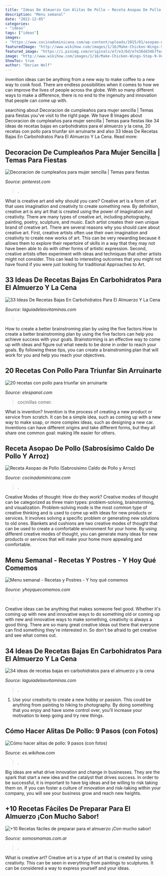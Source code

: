 ```yaml
---
title: "Ideas De Almuerzo Con Alitas De Pollo ~ Receta Asopao De Pollo (sabrosísimo Caldo De Pollo Y Arroz)"
description: "Menu semanal"
date: "2022-12-05"
categories:
- "ideas"
tags: ["ideas"]
images:
- "https://www.cocinadominicana.com/wp-content/uploads/2015/01/asopao-de-pollo-rice-chicken-stew-recipe-DSC9784.jpg"
featuredImage: "http://www.wikihow.com/images/1/16/Make-Chicken-Wings-Step-9-Version-2.jpg"
featured_image: "https://i.pinimg.com/originals/e7/e3/6d/e7e36dd34b7fea7314d7861f65efb1d0.jpg"
image: "http://www.wikihow.com/images/1/16/Make-Chicken-Wings-Step-9-Version-2.jpg"
ShowToc: true
author: "Dorian Wolf"
---
```



invention ideas can be anything from a new way to make coffee to a new way to cook food. There are endless possibilities when it comes to how we can improve the lives of people across the globe. With so many different ways to make a difference, there is no end to the ingenuity and innovation that people can come up with.

	

		
searching about Decoracion de cumpleaños para mujer sencilla | Temas para fiestas you've visit to the right page. We have 8 Images about Decoracion de cumpleaños para mujer sencilla | Temas para fiestas like 34 ideas de recetas bajas en carbohidratos para el almuerzo y la cena, 20 recetas con pollo para triunfar sin arruinarte and also 33 Ideas De Recetas Bajas En Carbohidratos Para El Almuerzo Y La Cena. Read more:
		
    
## Decoracion De Cumpleaños Para Mujer Sencilla | Temas Para Fiestas

<img loading=lazy src="https://i.pinimg.com/originals/e7/e3/6d/e7e36dd34b7fea7314d7861f65efb1d0.jpg" onerror="this.onerror=null;this.src='https://tse3.mm.bing.net/th?id=OIP.hXfzLKCmr9N8F4pEUqShpQHaJ4&amp;pid=15.1';" alt="Decoracion de cumpleaños para mujer sencilla | Temas para fiestas">

_Source: pinterest.com_

>. 

	

What is creative art and why should you care?
Creative art is a form of art that uses imagination and creativity to create something new. By definition, creative art is any art that is created using the power of imagination and creativity. There are many types of creative art, including photography, painting, poetry, sculpture, and music. Each artist creates their own unique brand of creative art.
There are several reasons why you should care about creative art. First, creative artists often use their own imagination and creativity to create new works of art. This can be very rewarding because it allows them to explore their repertoire of skills in a way that they may not have been able to do with other forms of artistic expression. Second, creative artists often experiment with ideas and techniques that other artists might not consider. This can lead to interesting outcomes that you might not have found if you were just looking for traditional Approaches to Art.

    
## 33 Ideas De Recetas Bajas En Carbohidratos Para El Almuerzo Y La Cena

<img loading=lazy src="https://cdn.laguiadelasvitaminas.com/wp-content/uploads/2016/10/33-ideas-de-recetas.jpg" onerror="this.onerror=null;this.src='https://tse2.mm.bing.net/th?id=OIP.0O_UGPJdC-UdzTlk91wwNgHaHa&amp;pid=15.1';" alt="33 Ideas De Recetas Bajas En Carbohidratos Para El Almuerzo Y La Cena">

_Source: laguiadelasvitaminas.com_

>. 

	

How to create a better brainstroming plan by using the five factors
How to create a better brainstroming plan by using the five factors can help you achieve success with your goals. Brainstorming is an effective way to come up with ideas and figure out what needs to be done in order to reach your goals. By following these tips, you can create a brainstroming plan that will work for you and help you reach your objectives.

    
## 20 Recetas Con Pollo Para Triunfar Sin Arruinarte

<img loading=lazy src="https://s1.eestatic.com/2016/06/16/cocinillas/cocinillas_133003027_116251588_1706x960.jpg" onerror="this.onerror=null;this.src='https://tse4.mm.bing.net/th?id=OIP.bhmWZYMDSDIrUh7yhfSgxwHaEK&amp;pid=15.1';" alt="20 recetas con pollo para triunfar sin arruinarte">

_Source: elespanol.com_

>cocinillas comer. 

	

What is invention?
Invention is the process of creating a new product or service from scratch. It can be a simple idea, such as coming up with a new way to make soap, or more complex ideas, such as designing a new car. Inventions can have different origins and take different forms, but they all share one common goal: making life easier for others.

    
## Receta Asopao De Pollo (Sabrosísimo Caldo De Pollo Y Arroz)

<img loading=lazy src="https://www.cocinadominicana.com/wp-content/uploads/2015/01/asopao-de-pollo-rice-chicken-stew-recipe-DSC9784.jpg" onerror="this.onerror=null;this.src='https://tse2.mm.bing.net/th?id=OIP.qb-CzHUXmC3i0O1JFXTaBQHaE8&amp;pid=15.1';" alt="Receta Asopao de Pollo (Sabrosísimo Caldo de Pollo y Arroz)">

_Source: cocinadominicana.com_

>. 

	

Creative Modes of thought: How do they work?
Creative modes of thought can be categorized as three main types: problem-solving, brainstorming, and visualization. Problem-solving mode is the most common type of creative thinking and is used to come up with ideas for new products or services. It involves solving a specific problem or generating new solutions to old ones.
Blankets and cushions are two creative modes of thought that can be used to create a comfortable environment for your home. By using different creative modes of thought, you can generate many ideas for new products or services that will make your home more appealing and comfortable.

    
## Menu Semanal - Recetas Y Postres - Y Hoy Qué Comemos

<img loading=lazy src="https://yhoyquecomemos.com/wp-content/uploads/2018/01/menu-semanal-1-595x499.jpg" onerror="this.onerror=null;this.src='https://tse4.mm.bing.net/th?id=OIP.vF-_Bg3RcUycRxsOkjMytQHaGN&amp;pid=15.1';" alt="Menu semanal - Recetas y Postres - Y hoy qué comemos">

_Source: yhoyquecomemos.com_

>. 

	

Creative ideas can be anything that makes someone feel good. Whether it's coming up with new and innovative ways to do something old or coming up with new and innovative ways to make something, creativity is always a good thing. There are so many great creative ideas out there that everyone can find something they're interested in. So don't be afraid to get creative and see what comes out.

    
## 34 Ideas De Recetas Bajas En Carbohidratos Para El Almuerzo Y La Cena

<img loading=lazy src="https://laguiadelasvitaminas.com/wp-content/uploads/2016/10/pollo-asado-en-wraps-de-lechuga-1068x712.jpg" onerror="this.onerror=null;this.src='https://tse4.mm.bing.net/th?id=OIP.LjaOuVgxM2qEKrunHWaAagHaE8&amp;pid=15.1';" alt="34 ideas de recetas bajas en carbohidratos para el almuerzo y la cena">

_Source: laguiadelasvitaminas.com_

>. 

	

1. Use your creativity to create a new hobby or passion. This could be anything from painting to hiking to photography. By doing something that you enjoy and have some control over, you’ll increase your motivation to keep going and try new things.

    
## Cómo Hacer Alitas De Pollo: 9 Pasos (con Fotos)

<img loading=lazy src="http://www.wikihow.com/images/1/16/Make-Chicken-Wings-Step-9-Version-2.jpg" onerror="this.onerror=null;this.src='https://tse4.mm.bing.net/th?id=OIP.a5Fmuq5-IaY6ypkUHS5BywHaFj&amp;pid=15.1';" alt="Cómo hacer alitas de pollo: 9 pasos (con fotos)">

_Source: es.wikihow.com_

>. 

	

Big ideas are what drive innovation and change in businesses. They are the spark that start a new idea and the catalyst that drives success. In order to be successful, it is important to have big ideas and be willing to risk taking them on. If you can foster a culture of innovation and risk-taking within your company, you will see your business grow and reach new heights.

    
## +10 Recetas Fáciles De Preparar Para El Almuerzo ¡Con Mucho Sabor!

<img loading=lazy src="https://www.somosmamas.com.ar/wp-content/uploads/2020/09/Recetas-faciles-de-preparar-para-el-almuerzo-1-1024x576.jpg" onerror="this.onerror=null;this.src='https://tse2.mm.bing.net/th?id=OIP.THNRNOOh2ECwWNkxC61VvAHaEK&amp;pid=15.1';" alt="+10 Recetas fáciles de preparar para el almuerzo ¡Con mucho sabor!">

_Source: somosmamas.com.ar_

>. 

	

What is creative art?
Creative art is a type of art that is created by using creativity. This can be seen in everything from paintings to sculptures. It can be considered a way to express yourself and your ideas.

